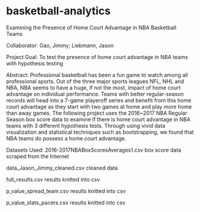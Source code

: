 # basketball-analytics
Examining the Presence of Home Court Advantage in NBA Basketball Teams 

Collaborator: Gao, Jimmy; Liebmann, Jason

Project Goal: To test the presence of home court advantage in NBA teams with hypothesis testing

Abstract: Professional basketball has been a fun game to watch among all professional sports. Out of the three major sports leagues NFL, NHL and NBA, NBA seems to have a huge, if not the most, impact of home court advantage on individual performance. Teams with better regular-season records will head into a 7-game playeroff series and benefit from this home court advantage as they start with two games at home and play more home than away games. The following project uses the 2016~2017 NBA Regular Season box score data to examine if there is home court advantage in NBA teams with 3 different hypothesis tests. Through using vivid data visualization and statistical techniques such as bootstrapping, we found that NBA teams do possess a home court advantage.

Datasets Used:
2016-2017NBABoxScoresAverages1.csv      box score data scraped from the Internet

data_Jason_Jimmy_cleaned.csv            cleaned data

full_results.csv                        results knitted into csv    

p_value_spread_team.csv                 results knitted into csv   

p_value_stats_pacers.csv                results knitted into csv

